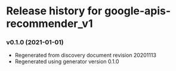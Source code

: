 # Release history for google-apis-recommender_v1

### v0.1.0 (2021-01-01)

* Regenerated from discovery document revision 20201113
* Regenerated using generator version 0.1.0

